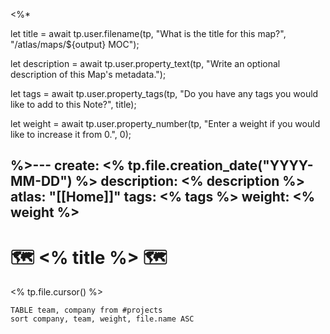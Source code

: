 <%*

let title = await tp.user.filename(tp, "What is the title for this map?", "/atlas/maps/${output} MOC");

let description = await tp.user.property_text(tp, "Write an optional description of this Map's metadata.");

let tags = await tp.user.property_tags(tp, "Do you have any tags you would like to add to this Note?", title);

let weight = await tp.user.property_number(tp, "Enter a weight if you would like to increase it from 0.", 0);

%>---
create: <% tp.file.creation_date("YYYY-MM-DD") %>
description: <% description %>
atlas: "[[Home]]"
tags: <% tags %>
weight: <% weight %>
---
# 🗺️ <% title %> 🗺️
<% tp.file.cursor() %>
```dataview 
TABLE team, company from #projects   
sort company, team, weight, file.name ASC
```
